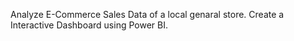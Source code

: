 Analyze E-Commerce Sales Data of a local genaral store. 
Create a Interactive Dashboard using Power BI.
